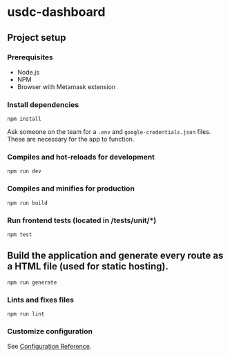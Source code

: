 # usdc-dashboard

## Project setup

### Prerequisites
- Node.js
- NPM
- Browser with Metamask extension

### Install dependencies
```
npm install
```

Ask someone on the team for a `.env` and `google-credentials.json` files. These are necessary for the app to function.

### Compiles and hot-reloads for development
```
npm run dev
```

### Compiles and minifies for production
```
npm run build
```

### Run frontend tests (located in /tests/unit/*)
```
npm test
```

## Build the application and generate every route as a HTML file (used for static hosting).
```
npm run generate
```

### Lints and fixes files
```
npm run lint
```

### Customize configuration
See [Configuration Reference](https://cli.vuejs.org/config/).
